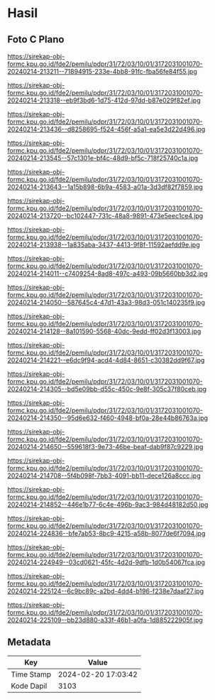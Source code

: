 # Hasil

## Foto C Plano

https://sirekap-obj-formc.kpu.go.id/fde2/pemilu/pdpr/31/72/03/10/01/3172031001070-20240214-213211--71894915-233e-4bb8-91fc-fba56fe84f55.jpg

https://sirekap-obj-formc.kpu.go.id/fde2/pemilu/pdpr/31/72/03/10/01/3172031001070-20240214-213318--eb9f3bd6-1d75-412d-97dd-b87e029f82ef.jpg

https://sirekap-obj-formc.kpu.go.id/fde2/pemilu/pdpr/31/72/03/10/01/3172031001070-20240214-213436--d8258695-f524-456f-a5a1-ea5e3d22d496.jpg

https://sirekap-obj-formc.kpu.go.id/fde2/pemilu/pdpr/31/72/03/10/01/3172031001070-20240214-213545--57c1301e-bf4c-48d9-bf5c-718f25740c1a.jpg

https://sirekap-obj-formc.kpu.go.id/fde2/pemilu/pdpr/31/72/03/10/01/3172031001070-20240214-213643--1a15b898-6b9a-4583-a01a-3d3df82f7859.jpg

https://sirekap-obj-formc.kpu.go.id/fde2/pemilu/pdpr/31/72/03/10/01/3172031001070-20240214-213720--bc102447-731c-48a8-9891-473e5eec1ce4.jpg

https://sirekap-obj-formc.kpu.go.id/fde2/pemilu/pdpr/31/72/03/10/01/3172031001070-20240214-213938--1a835aba-3437-4413-9f8f-11592aefdd9e.jpg

https://sirekap-obj-formc.kpu.go.id/fde2/pemilu/pdpr/31/72/03/10/01/3172031001070-20240214-214011--c7409254-8ad8-497c-a493-09b5660bb3d2.jpg

https://sirekap-obj-formc.kpu.go.id/fde2/pemilu/pdpr/31/72/03/10/01/3172031001070-20240214-214050--587645c4-47d1-43a3-98d3-051c140235f9.jpg

https://sirekap-obj-formc.kpu.go.id/fde2/pemilu/pdpr/31/72/03/10/01/3172031001070-20240214-214128--8a101590-5568-40dc-9edd-ff02d3f13003.jpg

https://sirekap-obj-formc.kpu.go.id/fde2/pemilu/pdpr/31/72/03/10/01/3172031001070-20240214-214221--e6dc9f94-acd4-4d84-8651-c30382dd9f67.jpg

https://sirekap-obj-formc.kpu.go.id/fde2/pemilu/pdpr/31/72/03/10/01/3172031001070-20240214-214305--bd5e09bb-d55c-450c-9e8f-305c37f80ceb.jpg

https://sirekap-obj-formc.kpu.go.id/fde2/pemilu/pdpr/31/72/03/10/01/3172031001070-20240214-214350--95d6e632-f460-4948-bf0a-28e44b86763a.jpg

https://sirekap-obj-formc.kpu.go.id/fde2/pemilu/pdpr/31/72/03/10/01/3172031001070-20240214-214650--559618f3-9e73-46be-beaf-dab9f87c9229.jpg

https://sirekap-obj-formc.kpu.go.id/fde2/pemilu/pdpr/31/72/03/10/01/3172031001070-20240214-214708--5f4b098f-7bb3-4091-bb11-dece126a8ccc.jpg

https://sirekap-obj-formc.kpu.go.id/fde2/pemilu/pdpr/31/72/03/10/01/3172031001070-20240214-214852--446e1b77-6c4e-496b-9ac3-984d48182d50.jpg

https://sirekap-obj-formc.kpu.go.id/fde2/pemilu/pdpr/31/72/03/10/01/3172031001070-20240214-224836--bfe7ab53-8bc9-4215-a58b-8077de6f7094.jpg

https://sirekap-obj-formc.kpu.go.id/fde2/pemilu/pdpr/31/72/03/10/01/3172031001070-20240214-224949--03cd0621-45fc-4d2d-9dfb-1d0b54067fca.jpg

https://sirekap-obj-formc.kpu.go.id/fde2/pemilu/pdpr/31/72/03/10/01/3172031001070-20240214-225124--6c9bc89c-a2bd-4dd4-b196-f238e7daaf27.jpg

https://sirekap-obj-formc.kpu.go.id/fde2/pemilu/pdpr/31/72/03/10/01/3172031001070-20240214-225109--bb23d880-a33f-46b1-a0fa-1d885222905f.jpg


## Metadata

| Key        | Value               |
| ---------- | ------------------- |
| Time Stamp | 2024-02-20 17:03:42 |
| Kode Dapil | 3103                |



